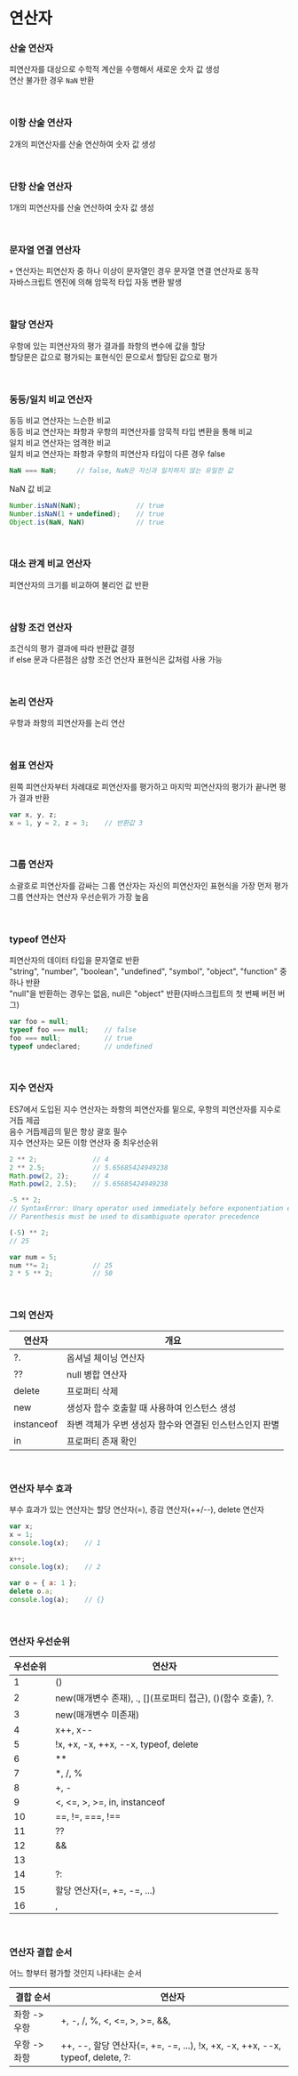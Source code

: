 # 연산자

### 산술 연산자
피연산자를 대상으로 수학적 계산을 수행해서 새로운 숫자 값 생성  
연산 불가한 경우 `NaN` 반환  

<br>

### 이항 산술 연산자
2개의 피연산자를 산술 연산하여 숫자 값 생성  

<br>

### 단항 산술 연산자
1개의 피연산자를 산술 연산하여 숫자 값 생성  

<br>

### 문자열 연결 연산자
`+` 연산자는 피연산자 중 하나 이상이 문자열인 경우 문자열 연결 연산자로 동작  
자바스크립트 엔진에 의해 암묵적 타입 자동 변환 발생  

<br>

### 할당 연산자
우항에 있는 피연산자의 평가 결과를 좌항의 변수에 값을 할당  
할당문은 값으로 평가되는 표현식인 문으로서 할당된 값으로 평가  

<br>

### 동등/일치 비교 연산자
동등 비교 연산자는 느슨한 비교  
동등 비교 연산자는 좌항과 우항의 피연산자를 암묵적 타입 변환을 통해 비교  
일치 비교 연산자는 엄격한 비교  
일치 비교 연산자는 좌항과 우항의 피연산자 타입이 다른 경우 false  

````javascript
NaN === NaN;     // false, NaN은 자신과 일치하지 않는 유일한 값
````

NaN 값 비교
````javascript
Number.isNaN(NaN);              // true
Number.isNaN(1 + undefined);    // true
Object.is(NaN, NaN)             // true
````

<br>

### 대소 관계 비교 연산자
피연산자의 크기를 비교하여 불리언 값 반환  

<br>

### 삼항 조건 연산자
조건식의 평가 결과에 따라 반환값 결정  
if else 문과 다른점은 삼항 조건 연산자 표현식은 값처럼 사용 가능  

<br>

### 논리 연산자
우항과 좌항의 피연산자를 논리 연산  

<br>

### 쉼표 연산자
왼쪽 피연산자부터 차례대로 피연산자를 평가하고 마지막 피연산자의 평가가 끝나면 평가 결과 반환  

````javascript
var x, y, z;
x = 1, y = 2, z = 3;    // 반환값 3
````

<br>

### 그룹 연산자
소괄호로 피연산자를 감싸는 그룹 연산자는 자신의 피연산자인 표현식을 가장 먼저 평가  
그룹 연산자는 연산자 우선순위가 가장 높음  

<br>

### typeof 연산자
피연산자의 데이터 타입을 문자열로 반환  
"string", "number", "boolean", "undefined", "symbol", "object", "function" 중 하나 반환  
"null"을 반환하는 경우는 없음, null은 "object" 반환(자바스크립트의 첫 번째 버전 버그)  

````javascript
var foo = null;
typeof foo === null;    // false
foo === null;           // true
typeof undeclared;      // undefined
````

<br>

### 지수 연산자
ES7에서 도입된 지수 연산자는 좌항의 피연산자를 밑으로, 우항의 피연산자를 지수로 거듭 제곱  
음수 거듭제곱의 밑은 항상 괄호 필수  
지수 연산자는 모든 이항 연산자 중 최우선순위  

````javascript
2 ** 2;              // 4
2 ** 2.5;            // 5.65685424949238
Math.pow(2, 2);      // 4
Math.pow(2, 2.5);    // 5.65685424949238

-5 ** 2;
// SyntaxError: Unary operator used immediately before exponentiation expression.
// Parenthesis must be used to disambiguate operator precedence

(-5) ** 2;
// 25

var num = 5;
num **= 2;           // 25
2 * 5 ** 2;          // 50
````

<br>

### 그외 연산자
| 연산자 | 개요 |
|-|-|
| ?. | 옵셔널 체이닝 연산자 |
| ?? | null 병합 연산자 |
| delete | 프로퍼티 삭제 |
| new | 생성자 함수 호출할 때 사용하여 인스턴스 생성 |
| instanceof | 좌변 객체가 우변 생성자 함수와 연결된 인스턴스인지 판별 |
| in | 프로퍼티 존재 확인 |

<br>

### 연산자 부수 효과
부수 효과가 있는 연산자는 할당 연산자(=), 증감 연산자(++/--), delete 연산자  

````javascript
var x;
x = 1;
console.log(x);    // 1

x++;
console.log(x);    // 2

var o = { a: 1 };
delete o.a;
console.log(a);    // {}
````

<br>

### 연산자 우선순위

| 우선순위 | 연산자 |
|-|-|
| 1 | () |
| 2 | new(매개변수 존재), ., [](프로퍼티 접근), ()(함수 호출), ?. |
| 3 | new(매개변수 미존재) |
| 4 | x++, x-- |
| 5 | !x, +x, -x, ++x, --x, typeof, delete |
| 6 | ** |
| 7 | *, /, % |
| 8 | +, - |
| 9 | <, <=, >, >=, in, instanceof |
| 10 | ==, !=, ===, !== |
| 11 | ?? |
| 12 | && |
| 13 | || |
| 14 | ?: |
| 15 | 할당 연산자(=, +=, -=, ...) |
| 16 | , |

<br>

### 연산자 결합 순서
어느 항부터 평가할 것인지 나타내는 순서

| 결합 순서 | 연산자 |
|-|-|
| 좌항 -> 우항 | +, -, /, %, <, <=, >, >=, &&, ||, ., [], (), ??, ?., in, instanceof |
| 우항 -> 좌항 | ++, --, 할당 연산자(=, +=, -=, ...), !x, +x, -x, ++x, --x, typeof, delete, ?: |

<br>
